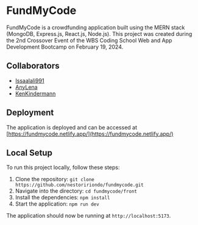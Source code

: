 # FundMyCode

FundMyCode is a crowdfunding application built using the MERN stack (MongoDB, Express.js, React.js, Node.js). This project was created during the 2nd Crossover Event of the WBS Coding School Web and App Development Bootcamp on February 19, 2024.

## Collaborators

- [Issaalali991](https://github.com/issaalali991)
- [AnyLena](https://github.com/AnyLena)
- [KenKindermann](https://github.com/KenKindermann)

## Deployment

The application is deployed and can be accessed at [https://fundmycode.netlify.app/](https://fundmycode.netlify.app/)

## Local Setup

To run this project locally, follow these steps:

1. Clone the repository: `git clone https://github.com/nestoririondo/fundmycode.git`
2. Navigate into the directory: `cd fundmycode/front`
3. Install the dependencies: `npm install`
4. Start the application: `npm run dev`

The application should now be running at `http://localhost:5173`.
